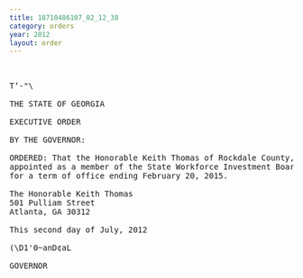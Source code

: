 ```yaml
---
title: 18710486107_02_12_38
category: orders
year: 2012
layout: order
---
```


<pre>  

T‘-"\

THE STATE OF GEORGIA

EXECUTIVE ORDER

BY THE GOVERNOR:

ORDERED: That the Honorable Keith Thomas of Rockdale County, Georgia, is
appointed as a member of the State Workforce Investment Board,
for a term of office ending February 20, 2015.

The Honorable Keith Thomas
501 Pulliam Street
Atlanta, GA 30312

This second day of July, 2012

(\D1'0~anD¢aL

GOVERNOR

</pre>
